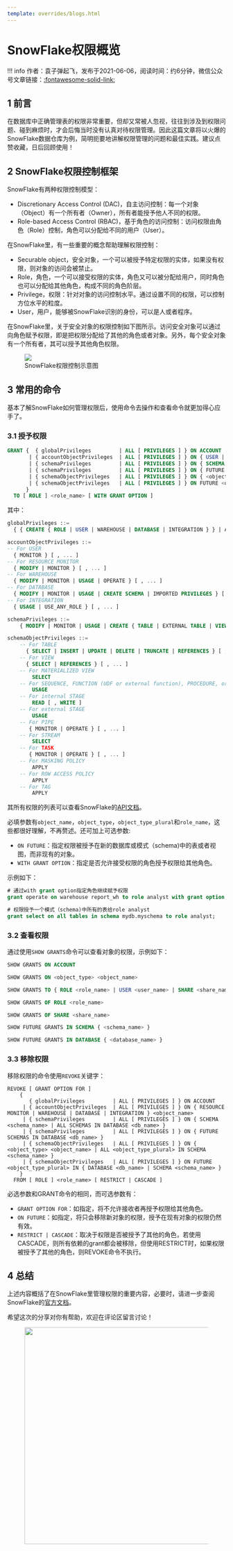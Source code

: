 ```yaml
---
template: overrides/blogs.html
---
```


# SnowFlake权限概览

!!! info
    作者：袁子弹起飞，发布于2021-06-06，阅读时间：约6分钟，微信公众号文章链接：[:fontawesome-solid-link:]()

## 1 前言

在数据库中正确管理表的权限非常重要，但却又常被人忽视，往往到涉及到权限问题、碰到麻烦时，才会后悔当时没有认真对待权限管理。因此这篇文章将以火爆的SnowFlake数据仓库为例，简明扼要地讲解权限管理的问题和最佳实践。建议点赞收藏，日后回顾使用！

## 2 SnowFlake权限控制框架

SnowFlake有两种权限控制模型：

- Discretionary Access Control (DAC)，自主访问控制：每一个对象（Object）有一个所有者（Owner），所有者能授予他人不同的权限。
- Role-based Access Control (RBAC)，基于角色的访问控制：访问权限由角色（Role）控制，角色可以分配给不同的用户（User）。

在SnowFlake里，有一些重要的概念帮助理解权限控制：

- Securable object，安全对象，一个可以被授予特定权限的实体，如果没有权限，则对象的访问会被禁止。
- Role，角色，一个可以接受权限的实体，角色又可以被分配给用户，同时角色也可以分配给其他角色，构成不同的角色阶层。
- Privilege，权限：针对对象的访问控制水平。通过设置不同的权限，可以控制方位水平的粒度。
- User，用户，能够被SnowFlake识别的身份，可以是人或者程序。

在SnowFlake里，关于安全对象的权限控制如下图所示。访问安全对象可以通过向角色赋予权限，即是把权限分配给了其他的角色或者对象。另外，每个安全对象有一个所有者，其可以授予其他角色权限。

<figure>
  <img src="https://cdn.jsdelivr.net/gh/BulletTech2021/Pics/img/access-control-relationships.png"  />
  <figcaption>SnowFlake权限控制示意图</figcaption>
</figure>

## 3 常用的命令

基本了解SnowFlake如何管理权限后，使用命令去操作和查看命令就更加得心应手了。

### 3.1 授予权限

```sql
GRANT {  { globalPrivileges         | ALL [ PRIVILEGES ] } ON ACCOUNT
       | { accountObjectPrivileges  | ALL [ PRIVILEGES ] } ON { USER | RESOURCE MONITOR | WAREHOUSE | DATABASE | INTEGRATION } <object_name>
       | { schemaPrivileges         | ALL [ PRIVILEGES ] } ON { SCHEMA <schema_name> | ALL SCHEMAS IN DATABASE <db_name> }
       | { schemaPrivileges         | ALL [ PRIVILEGES ] } ON { FUTURE SCHEMAS IN DATABASE <db_name> }
       | { schemaObjectPrivileges   | ALL [ PRIVILEGES ] } ON { <object_type> <object_name> | ALL <object_type_plural> IN { DATABASE <db_name> | SCHEMA <schema_name> } }
       | { schemaObjectPrivileges   | ALL [ PRIVILEGES ] } ON FUTURE <object_type_plural> IN { DATABASE <db_name> | SCHEMA <schema_name> }
      }
  TO [ ROLE ] <role_name> [ WITH GRANT OPTION ]
```

其中：

```sql
globalPrivileges ::=
  { { CREATE { ROLE | USER | WAREHOUSE | DATABASE | INTEGRATION } } | APPLY MASKING POLICY | APPLY ROW ACCESS POLICY | APPLY TAG | EXECUTE TASK | MANAGE GRANTS | MONITOR { EXECUTION | USAGE }  } [ , ... ]

accountObjectPrivileges ::=
-- For USER
  { MONITOR } [ , ... ]
-- For RESOURCE MONITOR
  { MODIFY | MONITOR } [ , ... ]
-- For WAREHOUSE
  { MODIFY | MONITOR | USAGE | OPERATE } [ , ... ]
-- For DATABASE
  { MODIFY | MONITOR | USAGE | CREATE SCHEMA | IMPORTED PRIVILEGES } [ , ... ]
-- For INTEGRATION
  { USAGE | USE_ANY_ROLE } [ , ... ]

schemaPrivileges ::=
    { MODIFY | MONITOR | USAGE | CREATE { TABLE | EXTERNAL TABLE | VIEW | MATERIALIZED VIEW | MASKING POLICY | ROW ACCESS POLICY | TAG | SEQUENCE | FUNCTION | PROCEDURE | FILE FORMAT | STAGE | PIPE | STREAM | TASK } } [ , ... ]

schemaObjectPrivileges ::=
    -- For TABLE
      { SELECT | INSERT | UPDATE | DELETE | TRUNCATE | REFERENCES } [ , ... ]
    -- For VIEW
      { SELECT | REFERENCES } [ , ... ]
    -- For MATERIALIZED VIEW
        SELECT
    -- For SEQUENCE, FUNCTION (UDF or external function), PROCEDURE, or FILE FORMAT
        USAGE
    -- For internal STAGE
        READ [ , WRITE ]
    -- For external STAGE
        USAGE
    -- For PIPE
       { MONITOR | OPERATE } [ , ... ]
    -- For STREAM
        SELECT
    -- For TASK
       { MONITOR | OPERATE } [ , ... ]
    -- For MASKING POLICY
        APPLY
    -- For ROW ACCESS POLICY
        APPLY
    -- For TAG
        APPLY
```

其所有权限的列表可以查看SnowFlake的[API文档](https://docs.snowflake.com/en/user-guide/security-access-control-privileges.html 'Access Control Privileges')。

必填参数有`object_name`，`object_type`，`object_type_plural`和`role_name`，这些都很好理解，不再赘述。还可加上可选参数:

- `ON FUTURE`：指定权限被授予在新的数据库或模式（schema)中的表或者视图，而非现有的对象。
- `WITH GRANT OPTION`：指定是否允许接受权限的角色授予权限给其他角色。

示例如下：

```sql
# 通过with grant option指定角色继续赋予权限
grant operate on warehouse report_wh to role analyst with grant option;

# 权限授予一个模式（schema)中所有的表给role analyst
grant select on all tables in schema mydb.myschema to role analyst;
```

### 3.2 查看权限

通过使用`SHOW GRANTS`命令可以查看对象的权限，示例如下：

```sql
SHOW GRANTS ON ACCOUNT

SHOW GRANTS ON <object_type> <object_name>

SHOW GRANTS TO { ROLE <role_name> | USER <user_name> | SHARE <share_name> }

SHOW GRANTS OF ROLE <role_name>

SHOW GRANTS OF SHARE <share_name>

SHOW FUTURE GRANTS IN SCHEMA { <schema_name> }

SHOW FUTURE GRANTS IN DATABASE { <database_name> }
```

### 3.3 移除权限

移除权限的命令使用`REVOKE`关键字：

```
REVOKE [ GRANT OPTION FOR ]
    {
       { globalPrivileges         | ALL [ PRIVILEGES ] } ON ACCOUNT
     | { accountObjectPrivileges  | ALL [ PRIVILEGES ] } ON { RESOURCE MONITOR | WAREHOUSE | DATABASE | INTEGRATION } <object_name>
     | { schemaPrivileges         | ALL [ PRIVILEGES ] } ON { SCHEMA <schema_name> | ALL SCHEMAS IN DATABASE <db_name> }
     | { schemaPrivileges         | ALL [ PRIVILEGES ] } ON { FUTURE SCHEMAS IN DATABASE <db_name> }
     | { schemaObjectPrivileges   | ALL [ PRIVILEGES ] } ON { <object_type> <object_name> | ALL <object_type_plural> IN SCHEMA <schema_name> }
     | { schemaObjectPrivileges   | ALL [ PRIVILEGES ] } ON FUTURE <object_type_plural> IN { DATABASE <db_name> | SCHEMA <schema_name> }
    }
  FROM [ ROLE ] <role_name> [ RESTRICT | CASCADE ]
```

必选参数和GRANT命令的相同，而可选参数有：

- `GRANT OPTION FOR`：如指定，将不允许接收者再授予权限给其他角色。
- `ON FUTURE`：如指定，将只会移除新对象的权限，授予在现有对象的权限仍然有效。
- `RESTRICT | CASCADE`：取决于权限是否被授予了其他的角色，若使用CASCADE，则所有依赖的grant都会被移除，但使用RESTRICT时，如果权限被授予了其他的角色，则REVOKE命令不执行。

## 4 总结

上述内容概括了在SnowFlake里管理权限的重要内容，必要时，请进一步查阅SnowFlake的[官方文档](https://docs.snowflake.com/en/user-guide/security-access-control-overview.html 'security-access-control-overview')。

希望这次的分享对你有帮助，欢迎在评论区留言讨论！

<figure>
  <img src="https://cdn.jsdelivr.net/gh/BulletTech2021/Pics/2021-6-14/1623639526512-1080P%20(Full%20HD)%20-%20Tail%20Pic.png" width="500" />
</figure>
